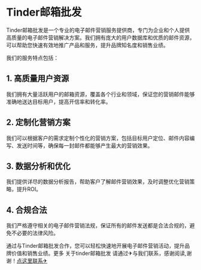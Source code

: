 # Tinder邮箱批发

Tinder邮箱批发是一个专业的电子邮件营销服务提供商，专门为企业和个人提供高质量的电子邮件营销解决方案。我们拥有庞大的用户数据库和优质的邮件资源，可以帮助您快速有效地推广产品和服务，提升品牌知名度和销售业绩。

我们的服务特点包括：

## 1. 高质量用户资源

我们拥有大量活跃用户的邮箱资源，覆盖各个行业和领域，保证您的营销邮件能够准确地送达目标用户，提高开信率和转化率。

## 2. 定制化营销方案

我们可以根据客户的需求定制个性化的营销方案，包括目标用户定位、邮件内容编写、发送时间等，确保每一封邮件都能够产生最大的营销效果。

## 3. 数据分析和优化

我们提供详尽的数据分析报告，帮助客户了解邮件营销效果，及时调整优化营销策略，提升ROI。

## 4. 合规合法

我们严格遵守相关的电子邮件营销法规，保证所有的邮件发送都是合法合规的，避免不必要的法律风险。

通过与Tinder邮箱批发合作，您可以轻松快速地开展电子邮件营销活动，提升品牌价值和销售业绩。更多 关于tinder邮箱批发 请通过✈与我们联系，感谢阅读,谢谢！[点这里联系✈](https://acc.k02.cc)